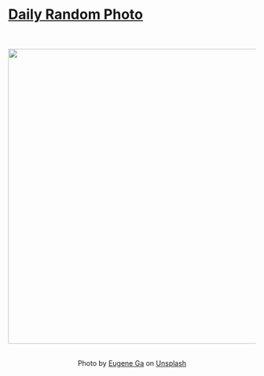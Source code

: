 # [Daily Random Photo](https://www.dailyrandomphoto.com/)

<div align="center">
  <br>
  <br>
  <a href="https://www.dailyrandomphoto.com/p/2021/2021-12-24/"><img src="https://images.unsplash.com/photo-1609229862559-88fc0ac257ad?crop=entropy&cs=tinysrgb&fit=max&fm=jpg&ixid=Mnw3NzUwOHwwfDF8cmFuZG9tfHx8fHx8fHx8MTY0MDMwNTE4Nw&ixlib=rb-1.2.1&q=80&w=1080" width="600px"></a>
  <br>
  <br>
  <p class="has-text-grey">Photo by <a href="https://unsplash.com/@eugene_ga?utm_source=Daily%20Random%20Photo&amp;utm_medium=referral" target="_blank" rel="noopener noreferrer">Eugene Ga</a> on <a href="https://unsplash.com/photos/aL2jP0vi8nk?utm_source=Daily%20Random%20Photo&amp;utm_medium=referral" target="_blank" rel="noopener noreferrer">Unsplash</a></p>
</div>
